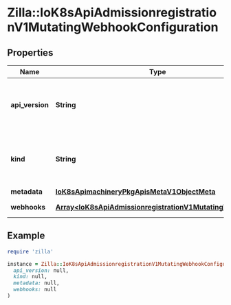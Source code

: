 # Zilla::IoK8sApiAdmissionregistrationV1MutatingWebhookConfiguration

## Properties

| Name | Type | Description | Notes |
| ---- | ---- | ----------- | ----- |
| **api_version** | **String** | APIVersion defines the versioned schema of this representation of an object. Servers should convert recognized schemas to the latest internal value, and may reject unrecognized values. More info: https://git.k8s.io/community/contributors/devel/sig-architecture/api-conventions.md#resources | [optional] |
| **kind** | **String** | Kind is a string value representing the REST resource this object represents. Servers may infer this from the endpoint the client submits requests to. Cannot be updated. In CamelCase. More info: https://git.k8s.io/community/contributors/devel/sig-architecture/api-conventions.md#types-kinds | [optional] |
| **metadata** | [**IoK8sApimachineryPkgApisMetaV1ObjectMeta**](IoK8sApimachineryPkgApisMetaV1ObjectMeta.md) |  | [optional] |
| **webhooks** | [**Array&lt;IoK8sApiAdmissionregistrationV1MutatingWebhook&gt;**](IoK8sApiAdmissionregistrationV1MutatingWebhook.md) | Webhooks is a list of webhooks and the affected resources and operations. | [optional] |

## Example

```ruby
require 'zilla'

instance = Zilla::IoK8sApiAdmissionregistrationV1MutatingWebhookConfiguration.new(
  api_version: null,
  kind: null,
  metadata: null,
  webhooks: null
)
```

